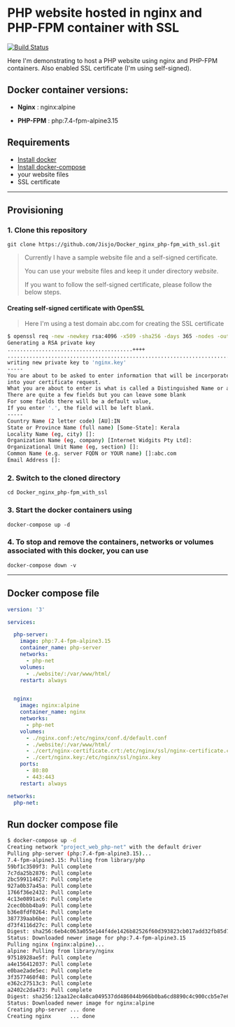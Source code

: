 # PHP website hosted in nginx and PHP-FPM container with SSL 
[![Build Status](https://travis-ci.org/joemccann/dillinger.svg?branch=master)](https://travis-ci.org/joemccann/dillinger)

Here I'm demonstrating to host a PHP website using nginx and PHP-FPM containers. Also enabled SSL certificate (I'm using self-signed).

## Docker container versions:
- **Nginx** : nginx:alpine

- **PHP-FPM** : php:7.4-fpm-alpine3.15

## Requirements
- [Install docker](https://docs.docker.com/engine/install/debian/)
- [Install docker-compose](https://docs.docker.com/compose/install/)
- your website files
- SSL certificate
----
## Provisioning

### 1. Clone this repository
```
git clone https://github.com/Jisjo/Docker_nginx_php-fpm_with_ssl.git
```

> Currently I have a sample website file and a self-signed certificate.
> 
> You can use your website files and keep it under directory *website*.
> 
> If you want to follow the self-signed certificate, please follow the below steps.

#### Creating self-signed certificate with OpenSSL


> Here I'm using a test domain abc.com for creating the SSL certificate


```bash
$ openssl req -new -newkey rsa:4096 -x509 -sha256 -days 365 -nodes -out nginx-certificate.crt -keyout nginx.key
Generating a RSA private key
........................................++++
................................................................................................................................................................................................................................................................................++++
writing new private key to 'nginx.key'
-----
You are about to be asked to enter information that will be incorporated
into your certificate request.
What you are about to enter is what is called a Distinguished Name or a DN.
There are quite a few fields but you can leave some blank
For some fields there will be a default value,
If you enter '.', the field will be left blank.
-----
Country Name (2 letter code) [AU]:IN
State or Province Name (full name) [Some-State]: Kerala
Locality Name (eg, city) []: 
Organization Name (eg, company) [Internet Widgits Pty Ltd]:
Organizational Unit Name (eg, section) []:
Common Name (e.g. server FQDN or YOUR name) []:abc.com
Email Address []:
```
### 2. Switch to the cloned directory
```
cd Docker_nginx_php-fpm_with_ssl
```
### 3. Start the docker containers using
```
docker-compose up -d
```
### 4. To stop and remove the containers, networks or volumes associated with this docker, you can use
```
docker-compose down -v
```

----

## Docker compose file

```yml
version: '3'

services:

  php-server:
    image: php:7.4-fpm-alpine3.15
    container_name: php-server
    networks:
      - php-net
    volumes:
      - ./website/:/var/www/html/
    restart: always


  nginx:
    image: nginx:alpine
    container_name: nginx
    networks:
      - php-net
    volumes:
      - ./nginx.conf:/etc/nginx/conf.d/default.conf
      - ./website/:/var/www/html/ 
      - ./cert/nginx-certificate.crt:/etc/nginx/ssl/nginx-certificate.crt 
      - ./cert/nginx.key:/etc/nginx/ssl/nginx.key
    ports:
      - 80:80
      - 443:443
    restart: always

networks:
  php-net:
```

## Run docker compose file 
```bash
$ docker-compose up -d
Creating network "project_web_php-net" with the default driver
Pulling php-server (php:7.4-fpm-alpine3.15)...
7.4-fpm-alpine3.15: Pulling from library/php
59bf1c3509f3: Pull complete
7c7da25b2876: Pull complete
2bc599114627: Pull complete
927a0b37a45a: Pull complete
1766f36e2432: Pull complete
4c13e0891ac6: Pull complete
2cec0bbb4ba9: Pull complete
b36e8fdf0264: Pull complete
387739aab6be: Pull complete
d73f4116d27c: Pull complete
Digest: sha256:6eb4c063a055e144f4de1426b82526f60d393823cb017add32fb85d79f25b62b
Status: Downloaded newer image for php:7.4-fpm-alpine3.15
Pulling nginx (nginx:alpine)...
alpine: Pulling from library/nginx
97518928ae5f: Pull complete
a4e156412037: Pull complete
e0bae2ade5ec: Pull complete
3f3577460f48: Pull complete
e362c27513c3: Pull complete
a2402c2da473: Pull complete
Digest: sha256:12aa12ec4a8ca049537dd486044b966b0ba6cd8890c4c900ccb5e7e630e03df0
Status: Downloaded newer image for nginx:alpine
Creating php-server ... done
Creating nginx      ... done
```

